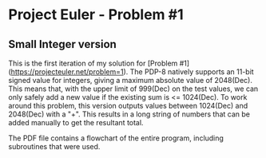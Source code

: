 # Project Euler - Problem #1 
## Small Integer version

This is the first iteration of my solution for [Problem #1] (https://projecteuler.net/problem=1).  The PDP-8 natively supports an 11-bit signed value for integers, giving a maximum absolute value of 2048(Dec).  This means that, with the upper limit of 999(Dec) on the test values, we can only safely add a new value if the existing sum is <= 1024(Dec).  To work around this problem, this version outputs values between 1024(Dec) and 2048(Dec) with a "+".  This results in a long string of numbers that can be added manually to get the resultant total.

The PDF file contains a flowchart of the entire program, including subroutines that were used.
